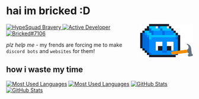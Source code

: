 # hai im bricked :D

<img alt="Profile Picture" align="right" height="90em" src="assets/constructing.gif">

[![HypeSquad Bravery](https://discord.com/assets/efcc751513ec434ea4275ecda4f61136.svg)
![Active Developer](https://discord.com/assets/26c7a60fb1654315e0be26107bd47470.svg)
![Bricked#7106](https://dcbadge.vercel.app/api/shield/691572882148425809?style=flat)](https://discord.com/users/691572882148425809)

_plz help me_ - my frends are forcing me to make `discord bots` and `websites` for them!

## how i waste my time

[<img height="180em" alt="Most Used Languages" src="https://github-readme-stats.vercel.app/api/top-langs?username=brycked&layout=compact&theme=github_dark&hide_border=true&bg_color=0000&include_all_commits=true&count_private=true#gh-dark-mode-only">](https://github.com/brycked/github-readme-stats#gh-dark-mode-only)
[<img height="180em" alt="Most Used Languages" src="https://github-readme-stats.vercel.app/api/top-langs?username=brycked&layout=compact&theme=default&hide_border=true&bg_color=0000&include_all_commits=true&count_private=true#gh-light-mode-only">](https://github.com/brycked/github-readme-stats#gh-light-mode-only)
[<img height="180em" alt="GitHub Stats" src="https://github-readme-stats.vercel.app/api?username=brycked&show_icons=true&theme=github_dark&hide_border=true&bg_color=0000&include_all_commits=true&count_private=true&custom_title=GitHub%20Stats&hide=issues#gh-dark-mode-only">](https://github.com/brycked/github-readme-stats#gh-dark-mode-only)
[<img height="180em" alt="GitHub Stats" src="https://github-readme-stats.vercel.app/api?username=brycked&show_icons=true&theme=default&hide_border=true&bg_color=0000&include_all_commits=true&count_private=true&custom_title=GitHub%20Stats&hide=issues#gh-light-mode-only">](https://github.com/brycked/github-readme-stats#gh-light-mode-only)
